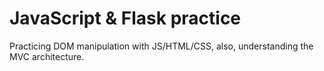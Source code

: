 # JavaScript & Flask practice

Practicing DOM manipulation with JS/HTML/CSS, also, understanding the MVC architecture.
